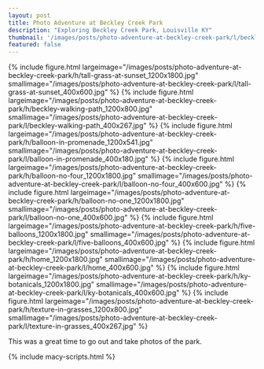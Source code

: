 ```yaml
---
layout: post
title: Photo Adventure at Beckley Creek Park
description: "Exploring Beckley Creek Park, Louisville KY"
thumbnail: '/images/posts/photo-adventure-at-beckley-creek-park/l/beckley-walking-path_400x267.jpg'
featured: false
---
```


<div class="gallery macy-container" itemscope itemtype="http://schema.org/ImageGallery">
    {% include figure.html largeimage="/images/posts/photo-adventure-at-beckley-creek-park/h/tall-grass-at-sunset_1200x1800.jpg" smallimage="/images/posts/photo-adventure-at-beckley-creek-park/l/tall-grass-at-sunset_400x600.jpg" %}
    {% include figure.html largeimage="/images/posts/photo-adventure-at-beckley-creek-park/h/beckley-walking-path_1200x800.jpg" smallimage="/images/posts/photo-adventure-at-beckley-creek-park/l/beckley-walking-path_400x267.jpg" %}
    {% include figure.html largeimage="/images/posts/photo-adventure-at-beckley-creek-park/h/balloon-in-promenade_1200x541.jpg" smallimage="/images/posts/photo-adventure-at-beckley-creek-park/l/balloon-in-promenade_400x180.jpg" %}
    {% include figure.html largeimage="/images/posts/photo-adventure-at-beckley-creek-park/h/balloon-no-four_1200x1800.jpg"     smallimage="/images/posts/photo-adventure-at-beckley-creek-park/l/balloon-no-four_400x600.jpg" %}
    {% include figure.html largeimage="/images/posts/photo-adventure-at-beckley-creek-park/h/balloon-no-one_1200x1800.jpg"      smallimage="/images/posts/photo-adventure-at-beckley-creek-park/l/balloon-no-one_400x600.jpg" %}
    {% include figure.html largeimage="/images/posts/photo-adventure-at-beckley-creek-park/h/five-balloons_1200x1800.jpg"       smallimage="/images/posts/photo-adventure-at-beckley-creek-park/l/five-balloons_400x600.jpg" %}
    {% include figure.html largeimage="/images/posts/photo-adventure-at-beckley-creek-park/h/home_1200x1800.jpg"                smallimage="/images/posts/photo-adventure-at-beckley-creek-park/l/home_400x600.jpg" %}
    {% include figure.html largeimage="/images/posts/photo-adventure-at-beckley-creek-park/h/ky-botanicals_1200x1800.jpg"       smallimage="/images/posts/photo-adventure-at-beckley-creek-park/l/ky-botanicals_400x600.jpg" %}
    {% include figure.html largeimage="/images/posts/photo-adventure-at-beckley-creek-park/h/texture-in-grasses_1200x800.jpg"   smallimage="/images/posts/photo-adventure-at-beckley-creek-park/l/texture-in-grasses_400x267.jpg" %}
</div>

This was a great time to go out and take photos of the park.

{% include macy-scripts.html %}